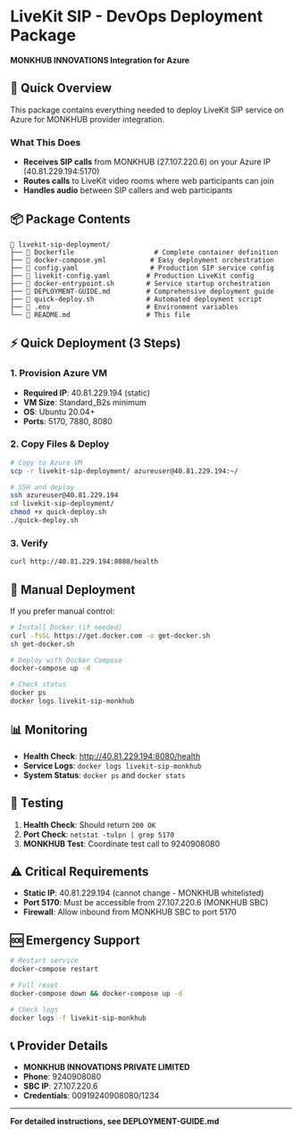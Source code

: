 # LiveKit SIP - DevOps Deployment Package
**MONKHUB INNOVATIONS Integration for Azure**

## 🎯 Quick Overview
This package contains everything needed to deploy LiveKit SIP service on Azure for MONKHUB provider integration.

### What This Does
- **Receives SIP calls** from MONKHUB (27.107.220.6) on your Azure IP (40.81.229.194:5170)
- **Routes calls** to LiveKit video rooms where web participants can join
- **Handles audio** between SIP callers and web participants

## 📦 Package Contents
```
📁 livekit-sip-deployment/
├── 📄 Dockerfile                    # Complete container definition
├── 📄 docker-compose.yml           # Easy deployment orchestration
├── 📄 config.yaml                  # Production SIP service config
├── 📄 livekit-config.yaml         # Production LiveKit config
├── 📄 docker-entrypoint.sh        # Service startup orchestration
├── 📄 DEPLOYMENT-GUIDE.md         # Comprehensive deployment guide
├── 📄 quick-deploy.sh             # Automated deployment script
├── 📄 .env                        # Environment variables
└── 📄 README.md                   # This file
```

## ⚡ Quick Deployment (3 Steps)

### 1. Provision Azure VM
- **Required IP**: 40.81.229.194 (static)
- **VM Size**: Standard_B2s minimum
- **OS**: Ubuntu 20.04+
- **Ports**: 5170, 7880, 8080

### 2. Copy Files & Deploy
```bash
# Copy to Azure VM
scp -r livekit-sip-deployment/ azureuser@40.81.229.194:~/

# SSH and deploy
ssh azureuser@40.81.229.194
cd livekit-sip-deployment/
chmod +x quick-deploy.sh
./quick-deploy.sh
```

### 3. Verify
```bash
curl http://40.81.229.194:8080/health
```

## 🔧 Manual Deployment
If you prefer manual control:

```bash
# Install Docker (if needed)
curl -fsSL https://get.docker.com -o get-docker.sh
sh get-docker.sh

# Deploy with Docker Compose
docker-compose up -d

# Check status
docker ps
docker logs livekit-sip-monkhub
```

## 📊 Monitoring
- **Health Check**: http://40.81.229.194:8080/health
- **Service Logs**: `docker logs livekit-sip-monkhub`
- **System Status**: `docker ps` and `docker stats`

## 🧪 Testing
1. **Health Check**: Should return `200 OK`
2. **Port Check**: `netstat -tulpn | grep 5170`
3. **MONKHUB Test**: Coordinate test call to 9240908080

## ⚠️ Critical Requirements
- **Static IP**: 40.81.229.194 (cannot change - MONKHUB whitelisted)
- **Port 5170**: Must be accessible from 27.107.220.6 (MONKHUB SBC)
- **Firewall**: Allow inbound from MONKHUB SBC to port 5170

## 🆘 Emergency Support
```bash
# Restart service
docker-compose restart

# Full reset
docker-compose down && docker-compose up -d

# Check logs
docker logs -f livekit-sip-monkhub
```

## 📞 Provider Details
- **MONKHUB INNOVATIONS PRIVATE LIMITED**
- **Phone**: 9240908080
- **SBC IP**: 27.107.220.6
- **Credentials**: 00919240908080/1234

---
**For detailed instructions, see DEPLOYMENT-GUIDE.md**